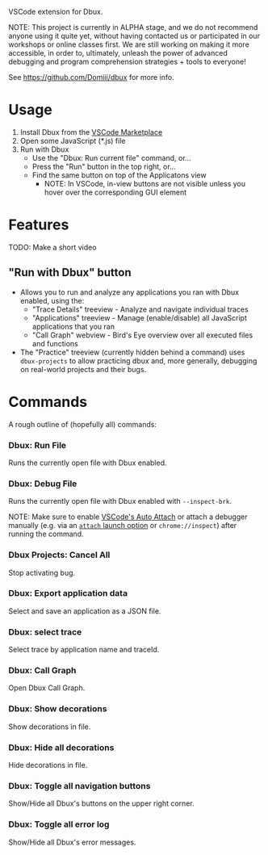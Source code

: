 VSCode extension for Dbux. 

NOTE: This project is currently in ALPHA stage, and we do not recommend anyone using it quite yet, without having contacted us or participated in our workshops or online classes first. We are still working on making it more accessible, in order to, ultimately, unleash the power of advanced debugging and program comprehension strategies + tools to everyone!

See https://github.com/Domiii/dbux for more info.


# Usage

1. Install Dbux from the [VSCode Marketplace](https://marketplace.visualstudio.com/items?itemName=Domi.dbux-code)
1. Open some JavaScript (*.js) file
1. Run with Dbux
   * Use the "Dbux: Run current file" command, or...
   * Press the "Run" button in the top right, or...
   * Find the same button on top of the Applicatons view
      * NOTE: In VSCode, in-view buttons are not visible unless you hover over the corresponding GUI element


# Features

TODO: Make a short video

## "Run with Dbux" button


   * Allows you to run and analyze any applications you ran with Dbux enabled, using the:
      * "Trace Details" treeview - Analyze and navigate individual traces
      * "Applications" treeview - Manage (enable/disable) all JavaScript applications that you ran
      * "Call Graph" webview - Bird's Eye overview over all executed files and functions
   * The "Practice" treeview (currently hidden behind a command) uses `dbux-projects` to allow practicing dbux and, more generally, debugging on real-world projects and their bugs.


# Commands

A rough outline of (hopefully all) commands:

### Dbux: Run File
Runs the currently open file with Dbux enabled.

### Dbux: Debug File
Runs the currently open file with Dbux enabled with `--inspect-brk`.

NOTE: Make sure to enable [VSCode's Auto Attach](https://code.visualstudio.com/docs/nodejs/nodejs-debugging#_auto-attach-feature) or attach a debugger manually (e.g. via an [`attach` launch option](https://code.visualstudio.com/docs/editor/debugging#_launch-versus-attach-configurations) or `chrome://inspect`) after running the command.

### Dbux Projects: Cancel All
Stop activating bug.

### Dbux: Export application data
Select and save an application as a JSON file.

### Dbux: select trace
Select trace by application name and traceId.

### Dbux: Call Graph
Open Dbux Call Graph.

### Dbux: Show decorations
Show decorations in file.

### Dbux: Hide all decorations
Hide decorations in file.

### Dbux: Toggle all navigation buttons
Show/Hide all Dbux's buttons on the upper right corner.

### Dbux: Toggle all error log
Show/Hide all Dbux's error messages.
